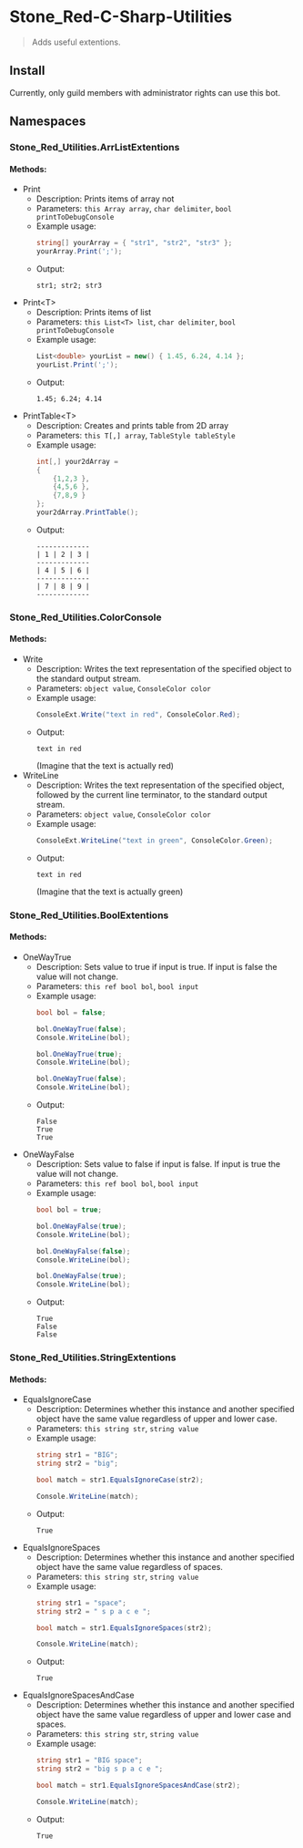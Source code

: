 # Stone_Red-C-Sharp-Utilities

> Adds useful extentions.

## Install
Currently, only guild members with administrator rights can use this bot.

## Namespaces
### Stone_Red_Utilities.ArrListExtentions
#### Methods:
  * Print
    * Description: Prints items of array not
    * Parameters: `this Array array`, `char delimiter`, `bool printToDebugConsole`
    * Example usage:
      ```cs
      string[] yourArray = { "str1", "str2", "str3" };
      yourArray.Print(';');
      ```
    * Output: 
      ```
      str1; str2; str3
      ```
  * Print\<T>
    * Description: Prints items of list
    * Parameters: `this List<T> list`, `char delimiter`, `bool printToDebugConsole`
    * Example usage:
      ```cs
      List<double> yourList = new() { 1.45, 6.24, 4.14 };
      yourList.Print(';');
      ```
    * Output: 
      ```
      1.45; 6.24; 4.14
      ```
  * PrintTable\<T>
    * Description: Creates and prints table from 2D array
    * Parameters: `this T[,] array`, `TableStyle tableStyle`
    * Example usage:
      ```cs
      int[,] your2dArray =
      {
          {1,2,3 },
          {4,5,6 },
          {7,8,9 }
      };
      your2dArray.PrintTable();
      ```
    * Output: 
      ```
      -------------
      | 1 | 2 | 3 |
      -------------
      | 4 | 5 | 6 |
      -------------
      | 7 | 8 | 9 |
      -------------
      ```
      
### Stone_Red_Utilities.ColorConsole
#### Methods:
  * Write
    * Description: Writes the text representation of the specified object to the standard output stream.
    * Parameters: `object value`, `ConsoleColor color`
    * Example usage:
      ```cs
      ConsoleExt.Write("text in red", ConsoleColor.Red);
      ```
    * Output:
      ```
      text in red
      ```
      (Imagine that the text is actually red)
 * WriteLine
    * Description: Writes the text representation of the specified object, followed by the current line terminator, to the standard output stream.
    * Parameters: `object value`, `ConsoleColor color`
    * Example usage:
      ```cs
      ConsoleExt.WriteLine("text in green", ConsoleColor.Green);
      ```
    * Output:
      ```
      text in red

      ```
      (Imagine that the text is actually green)
      
### Stone_Red_Utilities.BoolExtentions
#### Methods:
  * OneWayTrue
    * Description: Sets value to true if input is true. If input is false the value will not change.
    * Parameters: `this ref bool bol`, `bool input`
    * Example usage:
      ```cs
      bool bol = false;
      
      bol.OneWayTrue(false);
      Console.WriteLine(bol);
      
      bol.OneWayTrue(true);
      Console.WriteLine(bol);
      
      bol.OneWayTrue(false);
      Console.WriteLine(bol);
      ```
    * Output:
      ```
      False
      True
      True
      ```
  * OneWayFalse
    * Description: Sets value to false if input is false. If input is true the value will not change.
    * Parameters: `this ref bool bol`, `bool input`
    * Example usage:
      ```cs
      bool bol = true;

      bol.OneWayFalse(true);
      Console.WriteLine(bol);

      bol.OneWayFalse(false);
      Console.WriteLine(bol);

      bol.OneWayFalse(true);
      Console.WriteLine(bol);
      ```
    * Output:
      ```
      True
      False
      False
      ```
### Stone_Red_Utilities.StringExtentions
#### Methods:
  * EqualsIgnoreCase
    * Description: Determines whether this instance and another specified <see cref="String"/> object have the same value regardless of upper and lower case.
    * Parameters: `this string str`, `string value`
    * Example usage:
      ```cs
      string str1 = "BIG";
      string str2 = "big";

      bool match = str1.EqualsIgnoreCase(str2);

      Console.WriteLine(match);
      ```
    * Output:
      ```
      True
      ```  
  * EqualsIgnoreSpaces
    * Description: Determines whether this instance and another specified <see cref="String"/> object have the same value regardless of spaces.
    * Parameters: `this string str`, `string value`
    * Example usage:
      ```cs
      string str1 = "space";
      string str2 = " s p a c e ";

      bool match = str1.EqualsIgnoreSpaces(str2);

      Console.WriteLine(match);
      ```
    * Output:
      ```
      True
      ```  
  * EqualsIgnoreSpacesAndCase
    * Description: Determines whether this instance and another specified <see cref="String"/> object have the same value regardless of upper and lower case and spaces.
    * Parameters: `this string str`, `string value`
    * Example usage:
      ```cs
      string str1 = "BIG space";
      string str2 = "big s p a c e ";

      bool match = str1.EqualsIgnoreSpacesAndCase(str2);

      Console.WriteLine(match);
      ```
    * Output:
      ```
      True
      ```
